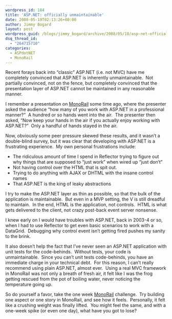 ```yaml
---
wordpress_id: 184
title: 'ASP.NET: officially unmaintainable'
date: 2008-05-19T02:13:26+00:00
author: Jimmy Bogard
layout: post
wordpress_guid: /blogs/jimmy_bogard/archive/2008/05/18/asp-net-officially-unmaintainable.aspx
dsq_thread_id:
  - "264715710"
categories:
  - ASPdotNET
  - MonoRail
---
```

Recent forays back into &#8220;classic&#8221; ASP.NET (i.e. not MVC) have me completely convinced that ASP.NET is inherently unmaintainable.&nbsp; Not partially convinced, not on the fence, but completely convinced that the presentation layer of ASP.NET cannot be maintained in any reasonable manner.

I remember a presentation on [MonoRail](http://www.castleproject.org/monorail/index.html) some time ago, where the presenter asked the audience &#8220;how many of you work with ASP.NET in a professional manner?&#8221;&nbsp; A hundred or so hands went into the air.&nbsp; The presenter then asked, &#8220;Now keep your hands in the air if you actually enjoy working with ASP.NET?&#8221;&nbsp; Only a handful of hands stayed in the air.

Now, obviously some peer pressure skewed these results, and it wasn&#8217;t a double-blind survey, but it was clear that developing with ASP.NET is a frustrating experience.&nbsp; My own personal frustrations include:

  * The ridiculous amount of time I spend in Reflector trying to figure out why things that are supposed to &#8220;just work&#8221; when wired up &#8220;just don&#8217;t&#8221;
  * Not having control over the HTML that is spit out.
  * Trying to do anything with AJAX or DHTML with the insane control names
  * That ASP.NET is the king of leaky abstractions

I try to make the ASP.NET layer as thin as possible, so that the bulk of the application is maintainable.&nbsp; But even in a MVP setting, the V is still dreadful to maintain.&nbsp; In the end, HTML is the application, not controls.&nbsp; HTML is what gets delivered to the client, not crazy post-back event server nonsense.

I knew early on I would have troubles with ASP.NET, back in 2003-4 or so, when I had to use Reflector to get even basic scenarios to work with a DataGrid.&nbsp; Debugging why control event isn&#8217;t getting fired pushes my sanity to the brink.

It also doesn&#8217;t help the fact that I&#8217;ve never seen an ASP.NET application with unit tests for the code-behinds.&nbsp; Without tests, your code is unmaintainable.&nbsp; Since you can&#8217;t unit tests code-behinds, you have an immediate charge in your technical debt.&nbsp; For this reason, I can&#8217;t really recommend using plain ASP.NET, almost ever.&nbsp; Using a real MVC framework in MonoRail was not only a breath of fresh air, it felt like I was the frog getting rescued from the pot of boiling water, never noticing the temperature going up.

So do yourself a favor, take the one week [MonoRail](http://www.castleproject.org/monorail/index.html) challenge.&nbsp; Try building one aspect or one story in MonoRail, and see how it feels.&nbsp; Personally, it felt like a crushing weight was finally lifted.&nbsp; You might feel the same, and with a one-week spike (or even one day), what have you got to lose?